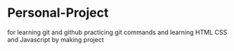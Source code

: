 # Personal-Project
for learning git and github 
practicing git commands
and learning HTML CSS and Javascript by making project
